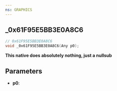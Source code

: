 ```yaml
---
ns: GRAPHICS
---
```

## _0x61F95E5BB3E0A8C6

```c
// 0x61F95E5BB3E0A8C6
void _0x61F95E5BB3E0A8C6(Any p0);
```

**This native does absolutely nothing, just a nullsub**

## Parameters
* **p0**: 

